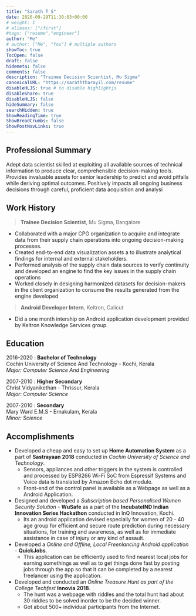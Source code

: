 ```yaml
---
title: "Sarath T S"
date: 2020-09-29T11:30:03+00:00
# weight: 1
# aliases: ["/first"]
#tags: ["resume","engineer"]
author: "Me"
# author: ["Me", "You"] # multiple authors
showToc: true
TocOpen: false
draft: false
hidemeta: false
comments: false
description: "Trainee Decision Scientist, Mu Sigma"
canonicalURL: "https://saraththarayil.com/resume"
disableHLJS: true # to disable highlightjs
disableShare: true
disableHLJS: false
hideSummary: false
searchHidden: true
ShowReadingTime: true
ShowBreadCrumbs: false
ShowPostNavLinks: true
---
```

Professional Summary
----------
Adept data scientist skilled at exploiting all available sources of technical information to produce clear, comprehensible decision-making tools. Provides invaluable assets for senior leadership to predict and avoid pitfalls while deriving optimal outcomes. Positively impacts all ongoing business decisions through careful, proficient data acquisition and analysi

Work History
----------


> **Trainee Decision Scientist**, Mu Sigma, Bangalore

* Collaborated with a major CPG organization to acquire and integrate data from their supply chain operations into ongoing decision-making processes.
* Created end-to-end data visualization assets a to illustrate analytical findings for internal and external stakeholders.
* Performed analysis of the supply chain data sources to verify continuity and developed an engine to find the key issues in the supply chain operations
* Worked closely in designing harmonized datasets for decision-makers in the client organization to consume the results generated from the engine developed

> **Android Developer Intern**, Keltron, Calicut

* Did a one month intership on Android application development provided by Keltron Knowledge
Services group.

Education
---------

2016-2020
:   **Bachelor of Technology**   
    Cochin University of Science And Technology - Kochi, Kerala  
    *Major:  Computer Science And Engineering*

2007-2010
:  **Higher Secondary**  
    Christ Vidyanikethan - Thrissur, Kerala  
    *Major:  Computer Science*

2007-2010
:   **Secondary**  
    Mary Ward E.M.S - Ernakulam, Kerala  
    *Minor: Science*

Accomplishments
----------------------------------------

+ Developed a cheap and easy to set up **Home Automation System** as a part of **Sastrayaan 2018** conducted in *Cochin University of Science and Technology*.
  + Sensors, appliances and other triggers in the system is controlled and processed by ESP8266 Wi-Fi SoC from Espressif Systems and Voice data is translated by Amazon Echo dot module.
  + Front-end of the control panel is available as a Webpage as well as a Android Application.
+ Designed and developed a *Subscription based Personalised Women Security Solution* - **WuSafe** as a part of the **IncubateIND Indian Innovation Series Hackathon** conducted in InQ Innovation, Kochi.
  + Its an android application devised especially for women of 20 - 40 age group for efficient and secure route prediction during necessary situations, for training and awareness, as well as for immediate assistance in case of injury or any kind of assault.
+ Developed a *Online and Offline, Local Freenlancing Android application* - **QuickJobs**.
  + This application can be efficiently used to find nearest local jobs for earning somethings as well as to get things done fast by posting jobs through the app so that
it can be completed by a nearest freelancer using the application.
+ Developed and conducted an *Online Treasure Hunt as part of the College Techfest* **Innovia 2018**.     
  + The hunt was a webpage with riddles and the total hunt had about 30 riddles to be solved inorder to be the decided winner.
  + Got about 500+ individual participants from the Internet.
